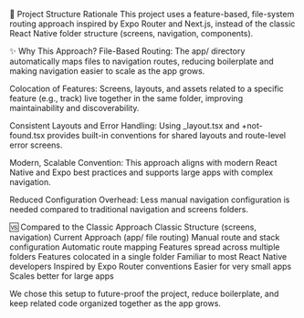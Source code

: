 📂 Project Structure Rationale
This project uses a feature-based, file-system routing approach inspired by Expo Router and Next.js, instead of the classic React Native folder structure (screens, navigation, components).

✨ Why This Approach?
File-Based Routing:
The app/ directory automatically maps files to navigation routes, reducing boilerplate and making navigation easier to scale as the app grows.

Colocation of Features:
Screens, layouts, and assets related to a specific feature (e.g., track) live together in the same folder, improving maintainability and discoverability.

Consistent Layouts and Error Handling:
Using _layout.tsx and +not-found.tsx provides built-in conventions for shared layouts and route-level error screens.

Modern, Scalable Convention:
This approach aligns with modern React Native and Expo best practices and supports large apps with complex navigation.

Reduced Configuration Overhead:
Less manual navigation configuration is needed compared to traditional navigation and screens folders.

🆚 Compared to the Classic Approach
Classic Structure (screens, navigation)	Current Approach (app/ file routing)
Manual route and stack configuration	Automatic route mapping
Features spread across multiple folders	Features colocated in a single folder
Familiar to most React Native developers	Inspired by Expo Router conventions
Easier for very small apps	Scales better for large apps

We chose this setup to future-proof the project, reduce boilerplate, and keep related code organized together as the app grows.